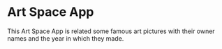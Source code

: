 # Art Space App

This Art Space App is related some famous art pictures with their owner names and the year in which they made.

